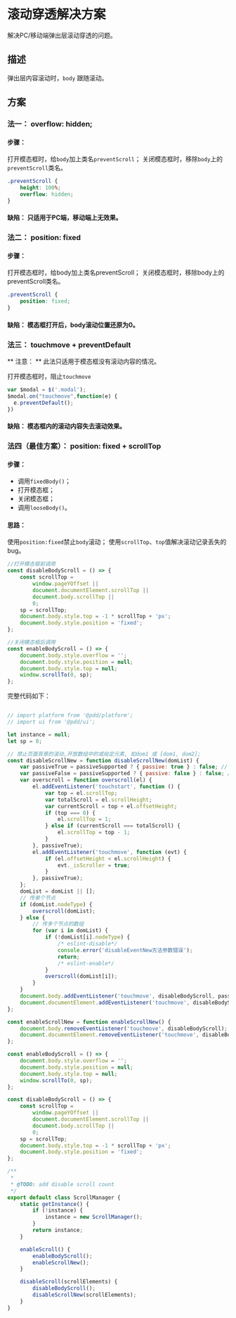 # 滚动穿透解决方案

解决PC/移动端弹出层滚动穿透的问题。

## 描述
弹出层内容滚动时，`body` 跟随滚动。

## 方案
### 法一： overflow: hidden;

#### 步骤：
打开模态框时，给`body`加上类名`preventScroll`；
关闭模态框时，移除`body`上的`preventScroll`类名。

```css
.preventScroll {
    height: 100%;
    overflow: hidden;
}
```

#### 缺陷： 只适用于PC端，移动端上无效果。


### 法二： position: fixed

#### 步骤：
打开模态框时，给body加上类名preventScroll；
关闭模态框时，移除body上的preventScroll类名。
```css
.preventScroll {
    position: fixed;
}
```
#### 缺陷： 模态框打开后，body滚动位置还原为0。

### 法三： touchmove + preventDefault
** 注意： ** 此法只适用于模态框没有滚动内容的情况。

打开模态框时，阻止`touchmove`
```js
var $modal = $('.modal');
$modal.on("touchmove",function(e) {
  e.preventDefault();
})
```
#### 缺陷： 模态框内的滚动内容失去滚动效果。

### 法四（最佳方案）： position: fixed + scrollTop

#### 步骤：

- 调用`fixedBody()`；
- 打开模态框；
- 关闭模态框；
- 调用`looseBody()`。

#### 思路：

使用`position:fixed`禁止`body`滚动；
使用`scrollTop`、`top`值解决滚动记录丢失的bug。

```js
//打开模态框前调用
const disableBodyScroll = () => {
    const scrollTop =
        window.pageYOffset ||
        document.documentElement.scrollTop ||
        document.body.scrollTop ||
        0;
    sp = scrollTop;
    document.body.style.top = -1 * scrollTop + 'px';
    document.body.style.position = 'fixed';
};

//关闭模态框后调用
const enableBodyScroll = () => {
    document.body.style.overflow = '';
    document.body.style.position = null;
    document.body.style.top = null;
    window.scrollTo(0, sp);
};

```

完整代码如下：
```js

// import platform from '@pdd/platform';
// import ui from '@pdd/ui';

let instance = null;
let sp = 0;

// 禁止页面背景的滚动,开放数组中的或给定元素, 如dom1 或 [dom1, dom2];
const disableScrollNew = function disableScrollNew(domList) {
    var passiveTrue = passiveSupported ? { passive: true } : false; // passive true
    var passiveFalse = passiveSupported ? { passive: false } : false; // passive false
    var overscroll = function overscroll(el) {
        el.addEventListener('touchstart', function () {
            var top = el.scrollTop;
            var totalScroll = el.scrollHeight;
            var currentScroll = top + el.offsetHeight;
            if (top === 0) {
                el.scrollTop = 1;
            } else if (currentScroll === totalScroll) {
                el.scrollTop = top - 1;
            }
        }, passiveTrue);
        el.addEventListener('touchmove', function (evt) {
            if (el.offsetHeight < el.scrollHeight) {
                evt._isScroller = true;
            }
        }, passiveTrue);
    };
    domList = domList || [];
    // 传单个节点
    if (domList.nodeType) {
        overscroll(domList);
    } else {
        // 传多个节点的数组
        for (var i in domList) {
            if (!domList[i].nodeType) {
                /* eslint-disable*/
                console.error('disableEventNew方法参数错误');
                return;
                /* eslint-enable*/
            }
            overscroll(domList[i]);
        }
    }
    document.body.addEventListener('touchmove', disableBodyScroll, passiveFalse);
    document.documentElement.addEventListener('touchmove', disableBodyScroll, passiveFalse);
};

const enableScrollNew = function enableScrollNew() {
    document.body.removeEventListener('touchmove', disableBodyScroll);
    document.documentElement.removeEventListener('touchmove', disableBodyScroll);
};

const enableBodyScroll = () => {
    document.body.style.overflow = '';
    document.body.style.position = null;
    document.body.style.top = null;
    window.scrollTo(0, sp);
};

const disableBodyScroll = () => {
    const scrollTop =
        window.pageYOffset ||
        document.documentElement.scrollTop ||
        document.body.scrollTop ||
        0;
    sp = scrollTop;
    document.body.style.top = -1 * scrollTop + 'px';
    document.body.style.position = 'fixed';
};

/**
 *
 * @TODO: add disable scroll count
 */
export default class ScrollManager {
    static getInstance() {
        if (!instance) {
            instance = new ScrollManager();
        }
        return instance;
    }

    enableScroll() {
        enableBodyScroll();
        enableScrollNew();
    }

    disableScroll(scrollElements) {
        disableBodyScroll();
        disableScrollNew(scrollElements);
    }
}

```